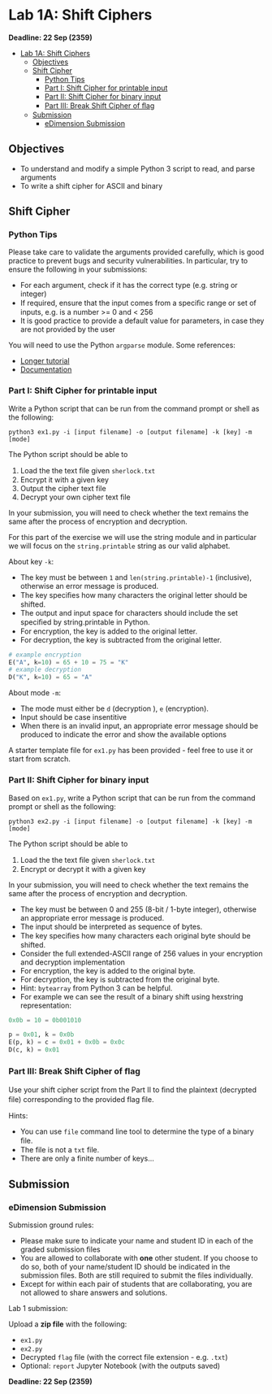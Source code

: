 # Lab 1A: Shift Ciphers

**Deadline: 22 Sep (2359)**

- [Lab 1A: Shift Ciphers](#lab-1a-shift-ciphers)
  - [Objectives](#objectives)
  - [Shift Cipher](#shift-cipher)
    - [Python Tips](#python-tips)
    - [Part I: Shift Cipher for printable input](#part-i-shift-cipher-for-printable-input)
    - [Part II: Shift Cipher for binary input](#part-ii-shift-cipher-for-binary-input)
    - [Part III: Break Shift Cipher of ﬂag](#part-iii-break-shift-cipher-of-ﬂag)
  - [Submission](#submission)
    - [eDimension Submission](#edimension-submission)

## Objectives

* To understand and modify a simple Python 3 script to read, and parse arguments
* To write a shift cipher for ASCII and binary

## Shift Cipher

### Python Tips

Please take care to validate the arguments provided carefully, which is good practice to prevent bugs and security vulnerabilities. In particular, try to ensure the following in your submissions:

* For each argument, check if it has the correct type (e.g. string or integer)
* If required, ensure that the input comes from a speciﬁc range or set of inputs, e.g. is a number >= 0 and < 256
* It is good practice to provide a default value for parameters, in case they are not provided by the user

You will need to use the Python `argparse` module. Some references:

* [Longer tutorial](https://docs.python.org/3/howto/argparse.html)
* [Documentation](https://docs.python.org/3/library/argparse.html)

### Part I: Shift Cipher for printable input

Write a Python script that can be run from the command prompt or shell as the following:

```shell
python3 ex1.py -i [input filename] -o [output filename] -k [key] -m [mode]
```

The Python script should be able to

1. Load the the text ﬁle given `sherlock.txt`
2. Encrypt it with a given key
3. Output the cipher text file
4. Decrypt your own cipher text file

In your submission, you will need to check whether the text remains the same after the process of encryption and decryption. 

For this part of the exercise we will use the string module and in particular we will focus on the `string.printable` string as our valid alphabet.

About key `-k`:

* The key must be between `1` and `len(string.printable)-1` (inclusive), otherwise an error message is produced.
* The key speciﬁes how many characters the original letter should be shifted.
* The output and input space for characters should include the set speciﬁed by string.printable in Python.
* For encryption, the key is added to the original letter. 
* For decryption, the key is subtracted from the original letter. 

```python
# example encryption
E("A", k=10) = 65 + 10 = 75 = "K"
# example decryption
D("K", k=10) = 65 = "A"
```

About mode `-m`:

* The mode must either be `d` (decryption ), `e` (encryption). 
* Input should be case insentitive
* When there is an invalid input, an appropriate error message should be produced to indicate the error and show the available options

A starter template file for `ex1.py` has been provided - feel free to use it or start from scratch.

### Part II: Shift Cipher for binary input

Based on `ex1.py`, write a Python script that can be run from the command prompt or shell as the following:

```shell
python3 ex2.py -i [input filename] -o [output filename] -k [key] -m [mode]
```

The Python script should be able to

1. Load the the text ﬁle given `sherlock.txt`
2. Encrypt or decrypt it with a given key

In your submission, you will need to check whether the text remains the same after the process of encryption and decryption. 

* The key must be between 0 and 255 (8-bit / 1-byte integer), otherwise an appropriate error message is produced.
* The input should be interpreted as sequence of bytes.
* The key speciﬁes how many characters each original byte should be shifted.
* Consider the full extended-ASCII range of 256 values in your encryption and decryption implementation
* For encryption, the key is added to the original byte.
* For decryption, the key is subtracted from the original byte.
* Hint: `bytearray` from Python 3 can be helpful.
* For example we can see the result of a binary shift using hexstring representation:

```python
0x0b = 10 = 0b001010

p = 0x01, k = 0x0b
E(p, k) = c = 0x01 + 0x0b = 0x0c
D(c, k) = 0x01
```

### Part III: Break Shift Cipher of ﬂag

Use your shift cipher script from the Part II to ﬁnd the plaintext (decrypted file) corresponding to the provided flag ﬁle.

Hints:

* You can use `file` command line tool to determine the type of a binary ﬁle. 
* The file is not a `txt` file.
* There are only a finite number of keys...

## Submission

### eDimension Submission

Submission ground rules:

* Please make sure to indicate your name and student ID in each of the graded submission files
* You are allowed to collaborate with **one** other student. If you choose to do so, both of your name/student ID should be indicated in the submission files. Both are still required to submit the files individually. 
* Except for within each pair of students that are collaborating, you are not allowed to share answers and solutions.

Lab 1 submission:

Upload a **zip file** with the following:

* `ex1.py`
* `ex2.py`
* Decrypted `flag` file (with the correct file extension - e.g. `.txt`)
* Optional: `report` Jupyter Notebook (with the outputs saved)

**Deadline: 22 Sep (2359)**
